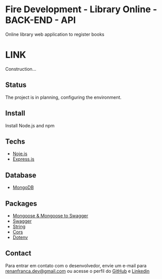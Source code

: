 # Fire Development - Library Online - BACK-END - API

Online library web application to register books

# LINK

Construction...

## Status

The project is in planning, configuring the environment.


## Install

Install Node.js and npm

    
## Techs

- [Noje.js](https://nodejs.org/en)
- [Express.js](https://expressjs.com/pt-br/)

## Database

- [MongoDB](https://www.mongodb.com/)
  
## Packages

- [Mongoose & Mongoose to Swagger](https://mongoosejs.com/)
- [Swagger](https://swagger.io/)
- [String](https://www.npmjs.com/package/string)
- [Cors](https://www.npmjs.com/package/cors)
- [Dotenv](https://www.npmjs.com/package/dotenv)

## Contact

Para entrar em contato com o desenvolvedor, envie um e-mail para renanfranca.dev@gmail.com ou acesse o perfil do [GitHub](https://github.com/RenanFrancaDev) e [Linkedin](https://www.linkedin.com/in/renan-franca/)